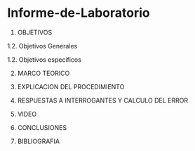 # Informe-de-Laboratorio

1. OBJETIVOS 

1.2. Objetivos Generales 


1.2.	Objetivos específicos



2.	MARCO TEORICO





3.	EXPLICACION DEL PROCEDIMIENTO 



4.	RESPUESTAS A INTERROGANTES Y CALCULO DEL ERROR 



5.	VIDEO 


6.	CONCLUSIONES 




7.	BIBLIOGRAFIA 



